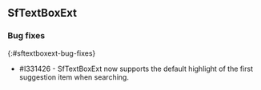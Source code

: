 ## SfTextBoxExt

### Bug fixes
{:#sftextboxext-bug-fixes}

* \#I331426 - SfTextBoxExt now supports the default highlight of the first suggestion item when searching.
